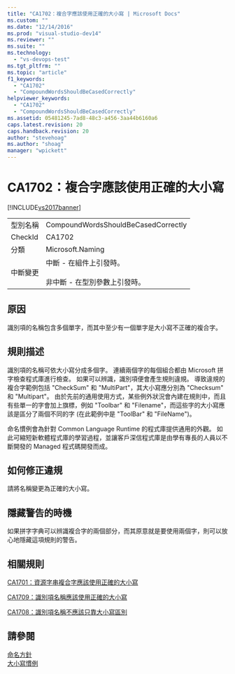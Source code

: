```yaml
---
title: "CA1702：複合字應該使用正確的大小寫 | Microsoft Docs"
ms.custom: ""
ms.date: "12/14/2016"
ms.prod: "visual-studio-dev14"
ms.reviewer: ""
ms.suite: ""
ms.technology: 
  - "vs-devops-test"
ms.tgt_pltfrm: ""
ms.topic: "article"
f1_keywords: 
  - "CA1702"
  - "CompoundWordsShouldBeCasedCorrectly"
helpviewer_keywords: 
  - "CA1702"
  - "CompoundWordsShouldBeCasedCorrectly"
ms.assetid: 05481245-7ad8-48c3-a456-3aa44b6160a6
caps.latest.revision: 20
caps.handback.revision: 20
author: "stevehoag"
ms.author: "shoag"
manager: "wpickett"
---
```

# CA1702：複合字應該使用正確的大小寫
[!INCLUDE[vs2017banner](../code-quality/includes/vs2017banner.md)]

|||  
|-|-|  
|型別名稱|CompoundWordsShouldBeCasedCorrectly|  
|CheckId|CA1702|  
|分類|Microsoft.Naming|  
|中斷變更|中斷 \- 在組件上引發時。<br /><br /> 非中斷 \- 在型別參數上引發時。|  
  
## 原因  
 識別項的名稱包含多個單字，而其中至少有一個單字是大小寫不正確的複合字。  
  
## 規則描述  
 識別項的名稱可依大小寫分成多個字。  連續兩個字的每個組合都由 Microsoft 拼字檢查程式庫進行檢查。  如果可以辨識，識別項便會產生規則違規。  導致違規的複合字範例包括 "CheckSum" 和 "MultiPart"，其大小寫應分別為 "Checksum" 和 "Multipart"。  由於先前的通用使用方式，某些例外狀況會內建在規則中，而且有些單一的字會加上旗標，例如 "Toolbar" 和 "Filename"，而這些字的大小寫應該是區分了兩個不同的字 \(在此範例中是 "ToolBar" 和 "FileName"\)。  
  
 命名慣例會為針對 Common Language Runtime 的程式庫提供通用的外觀。  如此可縮短新軟體程式庫的學習過程，並讓客戶深信程式庫是由學有專長的人員以不斷開發的 Managed 程式碼開發而成。  
  
## 如何修正違規  
 請將名稱變更為正確的大小寫。  
  
## 隱藏警告的時機  
 如果拼字字典可以辨識複合字的兩個部分，而其原意就是要使用兩個字，則可以放心地隱藏這項規則的警告。  
  
## 相關規則  
 [CA1701：資源字串複合字應該使用正確的大小寫](../Topic/CA1701:%20Resource%20string%20compound%20words%20should%20be%20cased%20correctly.md)  
  
 [CA1709：識別項名稱應該使用正確的大小寫](../code-quality/ca1709-identifiers-should-be-cased-correctly.md)  
  
 [CA1708：識別項名稱不應該只靠大小寫區別](../code-quality/ca1708-identifiers-should-differ-by-more-than-case.md)  
  
## 請參閱  
 [命名方針](../Topic/Naming%20Guidelines.md)   
 [大小寫慣例](../Topic/Capitalization%20Conventions.md)